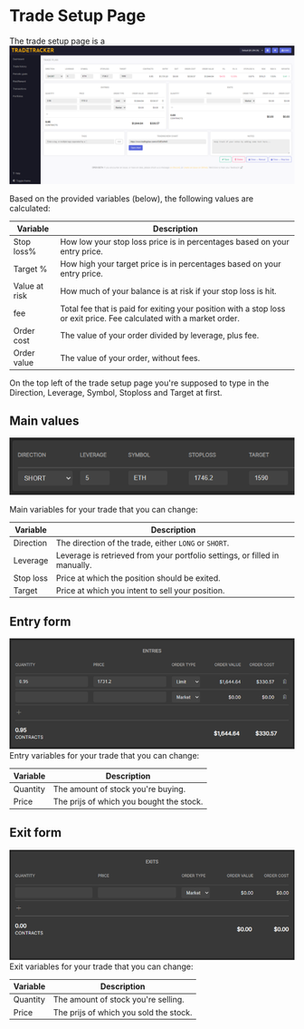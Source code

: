 # Trade Setup Page
The trade setup page is a 
![Trade Setup Page](tradesetuppage.png)

Based on the provided variables (below), the following values are calculated:

|Variable|Description|
|--|--|
|Stop loss%| How low your stop loss price is in percentages based on your entry price.|
|Target %|How high your target price is in percentages based on your entry price.|
|Value at risk| How much of your balance is at risk if your stop loss is hit.|
|fee|Total fee that is paid for exiting your position with a stop loss or exit price. Fee calculated with a market order.|
|Order cost|The value of your order divided by leverage, plus fee.|
|Order value|The value of your order, without fees.|


On the top left of the trade setup page you're supposed to type in the Direction, Leverage, Symbol, Stoploss and Target at first.

## Main values

![Main Values](tradesetuppageMainvalues.png)

Main variables for your trade that you can change:

|Variable|Description|
|--|--|
|Direction|The direction of the trade, either `LONG` or `SHORT`.|
|Leverage|Leverage is retrieved from your portfolio settings, or filled in manually.|
|Stop loss|Price at which the position should be exited.|
|Target|Price at which you intent to sell your position.|

## Entry form

![Entry Form](tradesetuppageEntryform.png)
Entry variables for your trade that you can change:

|Variable|Description|
|--|--|
|Quantity|The amount of stock you're buying.|
|Price|The prijs of which you bought the stock.|

## Exit form

![Exit Form](tradesetuppageExitform.png)
Exit variables for your trade that you can change:

|Variable|Description|
|--|--|
|Quantity|The amount of stock you're selling.|
|Price|The prijs of which you sold the stock.|




